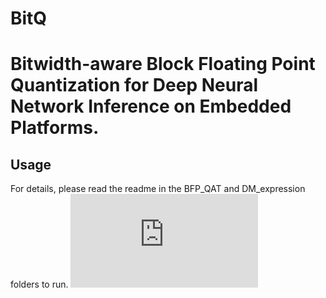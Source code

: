 # BitQ
# Bitwidth-aware Block Floating Point Quantization for Deep Neural Network Inference on Embedded Platforms.

## Usage
For details, please read the readme in the BFP_QAT and DM_expression folders to run.
![image](https://github.com/Cheliosoops/BitQ/img/mainframe.pdf)
